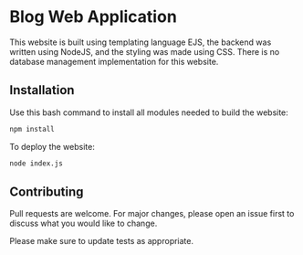 # Blog Web Application

This website is built using templating language EJS, the backend was written using NodeJS, and the styling was made using CSS. There is no database management implementation for this website.

## Installation

Use this bash command to install all modules needed to build the website:

```bash
npm install
```
To deploy the website:
```bash
node index.js
```

## Contributing

Pull requests are welcome. For major changes, please open an issue first
to discuss what you would like to change.

Please make sure to update tests as appropriate.
